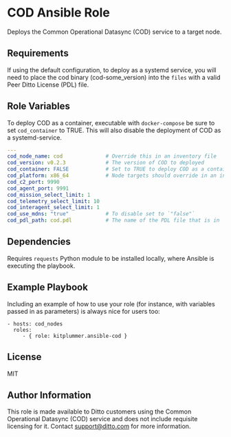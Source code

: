 COD Ansible Role
=========

Deploys the Common Operational Datasync (COD) service to a target node.

Requirements
------------

If using the default configuration, to deploy as a systemd service, you will need to place the cod binary (cod-some_version) into the `files`
with a valid Peer Ditto License (PDL) file.

Role Variables
--------------

To deploy COD as a container, executable with `docker-compose` be sure to set `cod_container` to TRUE.  This will also disable the deployment of COD as a systemd-service.
```yml
---
cod_node_name: cod              # Override this in an inventory file
cod_version: v0.2.3             # The version of COD to deployed
cod_container: FALSE            # Set to TRUE to deploy COD as a container
cod_platform: x86_64            # Node targets should override in an inventory
cod_c2_port: 9990
cod_agent_port: 9991
cod_mission_select_limit: 1
cod_telemetry_select_limit: 10
cod_interagent_select_limit: 1
cod_use_mdns: "true"            # To disable set to `"false"`
cod_pdl_path: cod.pdl           # The name of the PDL file that is in `files/`
```

Dependencies
------------

Requires `requests` Python module to be installed locally, where Ansible is executing the playbook.

Example Playbook
----------------

Including an example of how to use your role (for instance, with variables passed in as parameters) is always nice for users too:

    - hosts: cod_nodes
      roles:
         - { role: kitplummer.ansible-cod }

License
-------

MIT

Author Information
------------------

This role is made available to Ditto customers using the Common Operational Datasync (COD) service and does not include requisite
licensing for it.  Contact support@ditto.com for more information.
